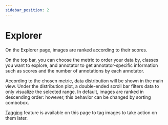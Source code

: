 ```yaml
---
sidebar_position: 2
---
```


# Explorer
On the Explorer page, images are ranked according to their scores.  

On the top bar, you can choose the metric to order 
your data by, classes you want to explore, and annotator to get annotator-specific information such as scores and the
number of annotations by each annotator.

According to the chosen metric, data distribution will be shown in the main view. Under the distribution plot, 
a double-ended scroll bar filters data to only visualize the selected range. In default, images are ranked in 
descending order: however, this behavior can be changed by sorting combobox. 

[Tagging](/workflows/tags.mdx) feature is available on this page to tag images to take action on them later.

